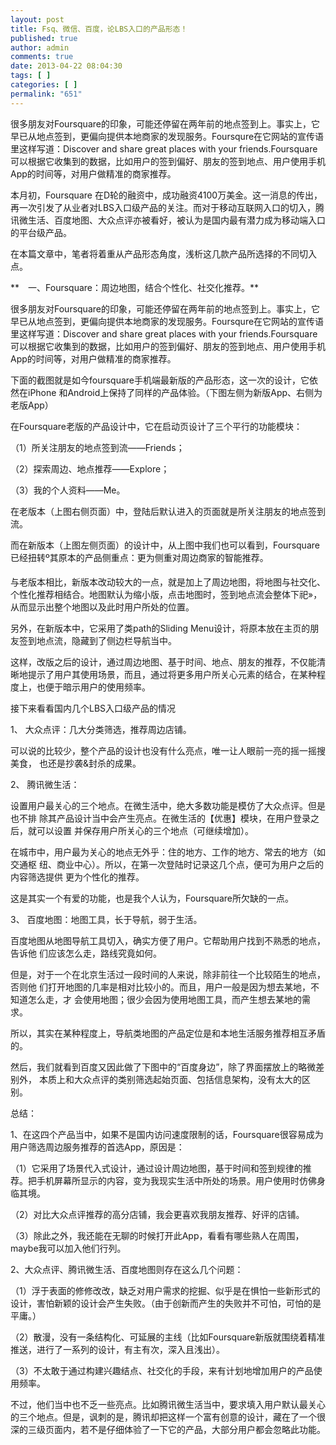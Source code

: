 ```yaml
---
layout: post
title: Fsq、微信、百度，论LBS入口的产品形态！
published: true
author: admin
comments: true
date: 2013-04-22 08:04:30
tags: [ ]
categories: [ ]
permalink: "651"
---
```

很多朋友对Foursquare的印象，可能还停留在两年前的地点签到上。事实上，它早已从地点签到，更偏向提供本地商家的发现服务。Foursqure在它网站的宣传语里这样写道：Discover and share great places with your friends.Foursquare可以根据它收集到的数据，比如用户的签到偏好、朋友的签到地点、用户使用手机App的时间等，对用户做精准的商家推荐。

本月初，Foursquare 在D轮的融资中，成功融资4100万美金。这一消息的传出，再一次引发了从业者对LBS入口级产品的关注。而对于移动互联网入口的切入，腾讯微生活、百度地图、大众点评亦被看好，被认为是国内最有潜力成为移动端入口的平台级产品。

在本篇文章中，笔者将着重从产品形态角度，浅析这几款产品所选择的不同切入点。

**　一、Foursquare：周边地图，结合个性化、社交化推荐。**

很多朋友对Foursquare的印象，可能还停留在两年前的地点签到上。事实上，它早已从地点签到，更偏向提供本地商家的发现服务。Foursqure在它网站的宣传语里这样写道：Discover and share great places with your friends.Foursquare可以根据它收集到的数据，比如用户的签到偏好、朋友的签到地点、用户使用手机App的时间等，对用户做精准的商家推荐。

下面的截图就是如今foursquare手机端最新版的产品形态，这一次的设计，它依然在iPhone 和Android上保持了同样的产品体验。（下图左侧为新版App、右侧为老版App）

在Foursquare老版的产品设计中，它在启动页设计了三个平行的功能模块：

（1）所关注朋友的地点签到流——Friends；

（2）探索周边、地点推荐——Explore；

（3）我的个人资料——Me。

在老版本（上图右侧页面）中，登陆后默认进入的页面就是所关注朋友的地点签到流。

而在新版本（上图左侧页面）的设计中，从上图中我们也可以看到，Foursquare已经扭转º其原本的产品侧重点：更为侧重对周边商家的智能推荐。

与老版本相比，新版本改动较大的一点，就是加上了周边地图，将地图与社交化、个性化推荐相结合。地图默认为缩小版，点击地图时，签到地点流会整体下祀»，从而显示出整个地图以及此时用户所处的位置。

另外，在新版本中，它采用了类path的Sliding Menu设计，将原本放在主页的朋友签到地点流，隐藏到了侧边栏导航当中。

这样，改版之后的设计，通过周边地图、基于时间、地点、朋友的推荐，不仅能清晰地提示了用户其使用场景，而且，通过将更多用户所关心元素的结合，在某种程度上，也便于暗示用户的使用频率。

接下来看看国内几个LBS入口级产品的情况

1、 大众点评：几大分类筛选，推荐周边店铺。

可以说的比较少，整个产品的设计也没有什么亮点，唯一让人眼前一亮的摇一摇搜美食， 也还是抄袭&封杀的成果。

2、 腾讯微生活：

设置用户最关心的三个地点。在微生活中，绝大多数功能是模仿了大众点评。但是也不排 除其产品设计当中会产生亮点。在微生活的【优惠】模块，在用户登录之后，就可以设置 并保存用户所关心的三个地点（可继续增加）。

在城市中，用户最为关心的地点无外乎：住的地方、工作的地方、常去的地方（如交通枢 纽、商业中心）。所以，在第一次登陆时记录这几个点，便可为用户之后的内容筛选提供 更为个性化的推荐。

这是其实一个有爱的功能，也是我个人认为，Foursquare所欠缺的一点。

3、 百度地图：地图工具，长于导航，弱于生活。

百度地图从地图导航工具切入，确实方便了用户。它帮助用户找到不熟悉的地点，告诉他 们应该怎么走，路线究竟如何。

但是，对于一个在北京生活过一段时间的人来说，除非前往一个比较陌生的地点，否则他 们打开地图的几率是相对比较小的。而且，用户一般是因为想去某地，不知道怎么走，才 会使用地图；很少会因为使用地图工具，而产生想去某地的需求。

所以，其实在某种程度上，导航类地图的产品定位是和本地生活服务推荐相互矛盾的。

然后，我们就看到百度又因此做了下图中的“百度身边”，除了界面摆放上的略微差别外， 本质上和大众点评的类别筛选起始页面、包括信息架构，没有太大的区别。

总结：

1、在这四个产品当中，如果不是国内访问速度限制的话，Foursquare很容易成为用户筛选周边服务推荐的首选App，原因是：

（1）它采用了场景代入式设计，通过设计周边地图，基于时间和签到规律的推荐。把手机屏幕所显示的内容，变为我现实生活中所处的场景。用户使用时仿佛身临其境。

（2）对比大众点评推荐的高分店铺，我会更喜欢我朋友推荐、好评的店铺。

（3）除此之外，我还能在无聊的时候打开此App，看看有哪些熟人在周围，maybe我可以加入他们行列。

2、大众点评、腾讯微生活、百度地图则存在这么几个问题：

（1）浮于表面的修修改改，缺乏对用户需求的挖掘、似乎是在惧怕一些新形式的设计，害怕新颖的设计会产生失败。（由于创新而产生的失败并不可怕，可怕的是平庸。）

（2）散漫，没有一条结构化、可延展的主线（比如Foursquare新版就围绕着精准推送，进行了一系列的设计，有主有次，深入且浅出）。

（3）不太敢于通过构建兴趣结点、社交化的手段，来有计划地增加用户的产品使用频率。

不过，他们当中也不乏一些亮点。比如腾讯微生活当中，要求填入用户默认最关心的三个地点。但是，讽刺的是，腾讯却把这样一个富有创意的设计，藏在了一个很深的三级页面内，若不是仔细体验了一下它的产品，大部分用户都会忽略此功能。
